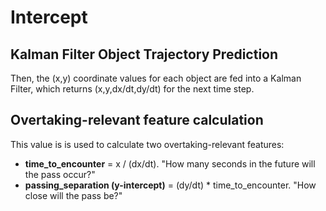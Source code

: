 # Intercept

## Kalman Filter Object Trajectory Prediction

Then, the (x,y) coordinate values for each object are fed into a Kalman Filter, which returns (x,y,dx/dt,dy/dt) for the next time step.

## Overtaking-relevant feature calculation

This value is is used to calculate two overtaking-relevant features:

+ **time_to_encounter** = x / (dx/dt). "How many seconds in the future will the pass occur?"
+ **passing_separation (y-intercept)** = (dy/dt) * time_to_encounter. "How close will the pass be?"


